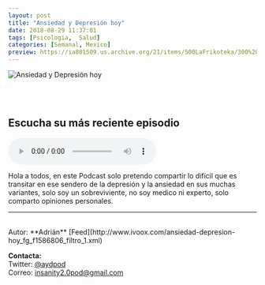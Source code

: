 ```yaml
---
layout: post
title: "Ansiedad y Depresión hoy"
date: 2018-08-29 11:37:01
tags: [Psicologia,  Salud]
categories: [Semanal, Mexico]
preview: https://ia801509.us.archive.org/21/items/500LaFrikoteka/300%20ayd%20-%20insanity2.0%20Podcast.png
---
```


![Ansiedad y Depresión hoy](https://ia801509.us.archive.org/21/items/500LaFrikoteka/500%20ayd%20-%20insanity2.0%20Podcast.png)

<br/>
<br/>

## Escucha su más reciente episodio

<!--reproductor-feed=http://www.ivoox.com/ansiedad-depresion-hoy_fg_f1586806_filtro_1.xml-->
<!--reproductor-start-->
<audio id="audio" preload="auto" controls="" src="http://www.ivoox.com/toc-cuando-pensamientos-indeseados-toman-control_mf_28454987_feed_1.mp3"></audio>
<!--reproductor-end-->

Hola a todos, en este Podcast solo pretendo compartir lo difícil que es transitar en ese sendero de la depresión y la ansiedad en sus muchas variantes, solo soy un sobreviviente, no soy medico ni experto, solo comparto opiniones personales.

_ _ _

<br>
Autor: **Adrián**  
[Feed](http://www.ivoox.com/ansiedad-depresion-hoy_fg_f1586806_filtro_1.xml)   


**Contacta:**  
Twitter: [@aydpod](https://twitter.com/aydpod)  
Correo: [insanity2.0pod@gmail.com](mailto:insanity2.0pod@gmail.com)  

